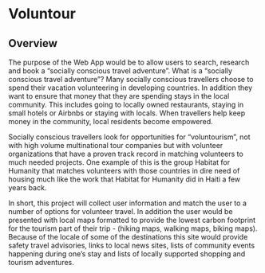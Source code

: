 # Voluntour

## Overview

The purpose of the Web App would be to allow users to search, research and book a “socially conscious travel adventure”.
What is a “socially conscious travel adventure”?  Many socially conscious travellers choose to spend their vacation volunteering in developing countries.  In addition they want to ensure that money that they are spending stays in the local community.  This includes going to locally owned restaurants, staying in small hotels or Airbnbs or staying with locals.  When travellers help keep money in the community, local residents become empowered.

Socially conscious travellers look for opportunities for “voluntourism”, not with high volume multinational tour companies but with volunteer organizations that have a proven track record in matching volunteers to much needed projects.  One example of this is the group Habitat for Humanity that matches volunteers with those countries in dire need of housing much like the work that Habitat for Humanity did in Haiti a few years back.

In short, this project will collect user information and match the user to a number of options for volunteer travel. In addition the user would be presented with local maps formatted to provide the lowest carbon footprint for the tourism part of their trip - (hiking maps, walking maps, biking maps).  Because of the locale of some of the destinations this site would provide safety travel advisories, links to local news sites, lists of community events happening during one’s stay and lists of locally supported shopping and tourism adventures.


